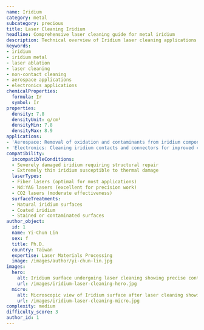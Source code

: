 ```yaml
---
name: Iridium
category: metal
subcategory: precious
title: Laser Cleaning Iridium
headline: Comprehensive laser cleaning guide for metal iridium
description: Technical overview of Iridium laser cleaning applications and parameters
keywords:
- iridium
- iridium metal
- laser ablation
- laser cleaning
- non-contact cleaning
- aerospace applications
- electronics applications
chemicalProperties:
  formula: Ir
  symbol: Ir
properties:
  density: 7.8
  densityUnit: g/cm³
  densityMin: 7.8
  densityMax: 8.9
applications:
- 'Aerospace: Removal of oxidation and contaminants from iridium components in rocket engines'
- 'Electronics: Cleaning iridium contacts and connectors for improved conductivity'
compatibility:
  incompatibleConditions:
  - Severely damaged iridium requiring structural repair
  - Extremely thin iridium susceptible to thermal damage
  laserTypes:
  - Fiber lasers (optimal for most applications)
  - Nd:YAG lasers (excellent for precision work)
  - CO2 lasers (moderate effectiveness)
  surfaceTreatments:
  - Natural iridium surfaces
  - Coated iridium
  - Stained or contaminated surfaces
author_object:
  id: 1
  name: Yi-Chun Lin
  sex: f
  title: Ph.D.
  country: Taiwan
  expertise: Laser Materials Processing
  image: /images/author/yi-chun-lin.jpg
images:
  hero:
    alt: Iridium surface undergoing laser cleaning showing precise contamination removal
    url: /images/iridium-laser-cleaning-hero.jpg
  micro:
    alt: Microscopic view of Iridium surface after laser cleaning showing detailed surface structure
    url: /images/iridium-laser-cleaning-micro.jpg
complexity: medium
difficulty_score: 3
author_id: 1
---
```

